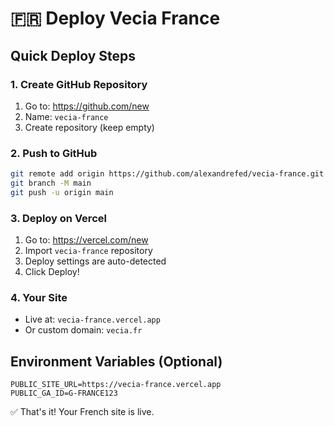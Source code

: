 # 🇫🇷 Deploy Vecia France

## Quick Deploy Steps

### 1. Create GitHub Repository
1. Go to: https://github.com/new
2. Name: `vecia-france`
3. Create repository (keep empty)

### 2. Push to GitHub
```bash
git remote add origin https://github.com/alexandrefed/vecia-france.git
git branch -M main
git push -u origin main
```

### 3. Deploy on Vercel
1. Go to: https://vercel.com/new
2. Import `vecia-france` repository
3. Deploy settings are auto-detected
4. Click Deploy!

### 4. Your Site
- Live at: `vecia-france.vercel.app`
- Or custom domain: `vecia.fr`

## Environment Variables (Optional)
```
PUBLIC_SITE_URL=https://vecia-france.vercel.app
PUBLIC_GA_ID=G-FRANCE123
```

✅ That's it! Your French site is live.